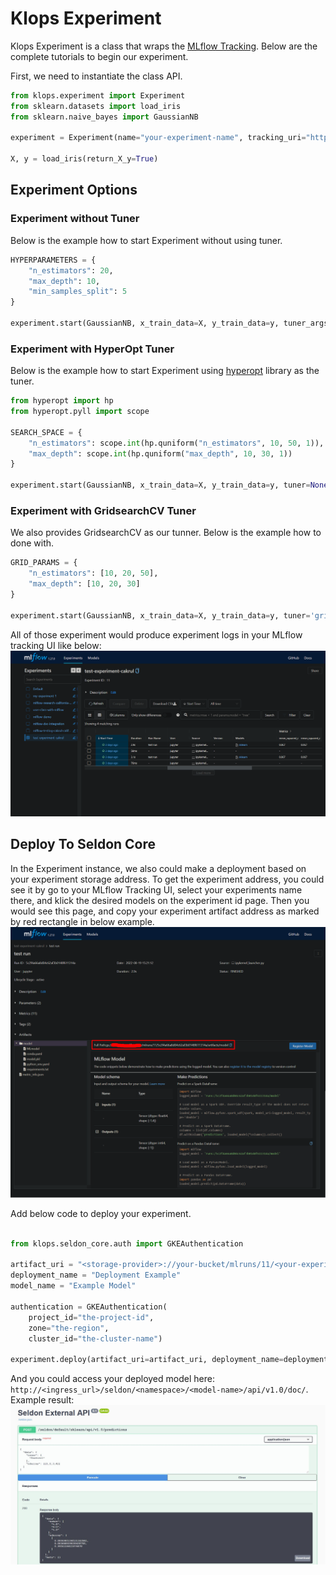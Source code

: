 # Klops Experiment  
Klops Experiment is a class that wraps the [MLflow Tracking](https://www.mlflow.org/docs/latest/tracking.html). Below are the complete tutorials to begin our experiment.

First, we need to instantiate the class API.  
```py
from klops.experiment import Experiment
from sklearn.datasets import load_iris
from sklearn.naive_bayes import GaussianNB

experiment = Experiment(name="your-experiment-name", tracking_uri="http://<your-mlflow-host>:<port>")

X, y = load_iris(return_X_y=True)
```

## Experiment Options  
### Experiment without Tuner  
Below is the example how to start Experiment without using tuner.
```py
HYPERPARAMETERS = {
    "n_estimators": 20,
    "max_depth": 10,
    "min_samples_split": 5
}

experiment.start(GaussianNB, x_train_data=X, y_train_data=y, tuner_args=HYPERPARAMETERS)
```
### Experiment with HyperOpt Tuner  
Below is the example how to start Experiment using [hyperopt](http://hyperopt.github.io/hyperopt/) library as the tuner.
```py
from hyperopt import hp
from hyperopt.pyll import scope

SEARCH_SPACE = {
    "n_estimators": scope.int(hp.quniform("n_estimators", 10, 50, 1)),
    "max_depth": scope.int(hp.quniform("max_depth", 10, 30, 1))
}

experiment.start(GaussianNB, x_train_data=X, y_train_data=y, tuner=None, tuner_args=SEARCH_SPACE)
```
### Experiment with GridsearchCV Tuner  
We also provides GridsearchCV as our tunner. Below is the example how to done with.
```py
GRID_PARAMS = {
    "n_estimators": [10, 20, 50],
    "max_depth": [10, 20, 30]
}

experiment.start(GaussianNB, x_train_data=X, y_train_data=y, tuner='gridsearch', tuner_args=GRID_PARAMS)
```

All of those experiment would produce experiment logs in your MLflow tracking UI like below:  
![tracked experiment](/resources/images/experiment_ui.png)

## Deploy To Seldon Core  
In the Experiment instance, we also could make a deployment based on your experiment storage address. To get the experiment address, you could see it by go to your MLflow Tracking UI, select your experiments name there, and klick the desired models on the experiment id page. Then you would see this page, and copy your experiment artifact address as marked by red rectangle in below example.  
![Experiment Id Example](/resources/images/experiment_result.png)  

Add below code to deploy your experiment.
```py

from klops.seldon_core.auth import GKEAuthentication

artifact_uri = "<storage-provider>://your-bucket/mlruns/11/<your-experiment-id>/artifacts/model"
deployment_name = "Deployment Example"
model_name = "Example Model"

authentication = GKEAuthentication(
    project_id="the-project-id",
    zone="the-region",
    cluster_id="the-cluster-name")

experiment.deploy(artifact_uri=artifact_uri, deployment_name=deployment_name, model_name=model_name, authentication, namespace="your-namespace")
```

And you could access your deployed model here:
`http://<ingress_url>/seldon/<namespace>/<model-name>/api/v1.0/doc/`. Example result:  
![Deployment Example](/resources/images/deployment_result_example.jpg)